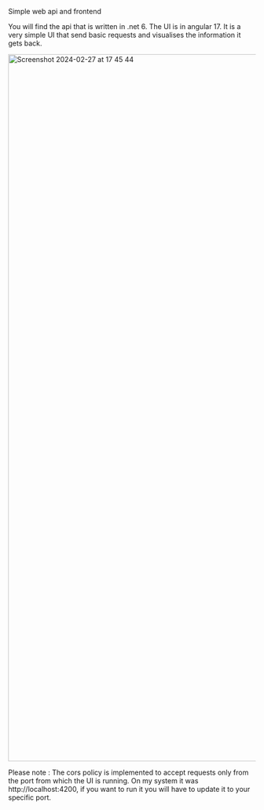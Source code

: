 Simple web api and frontend

You will find the api that is written in .net 6.
The UI is in angular 17.
It is a very simple UI that send basic requests and visualises the information it gets back.

<img width="1440" alt="Screenshot 2024-02-27 at 17 45 44" src="https://github.com/yashpatel1230/ZumRails/assets/9503816/1286f51f-dc2e-40b5-a2ee-6e9229351a28">

Please note : 
The cors policy is implemented to accept requests only from the port from which the UI is running.
On my system it was http://localhost:4200, if you want to run it you will have to update it to your specific port.

